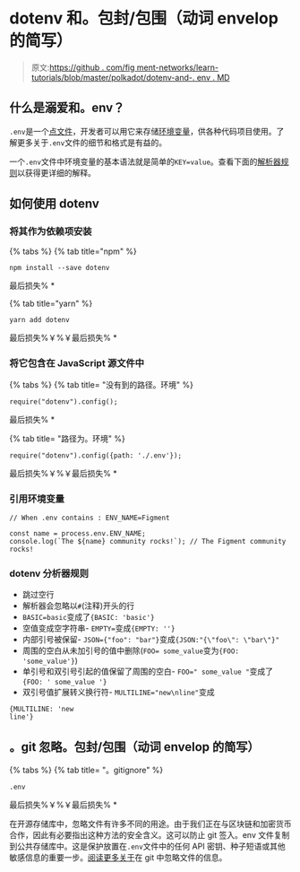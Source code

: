 # dotenv 和。包封/包围（动词 envelop 的简写）

> 原文:[https://github . com/fig ment-networks/learn-tutorials/blob/master/polkadot/dotenv-and-. env . MD](https://github.com/figment-networks/learn-tutorials/blob/master/polkadot/dotenv-and-.env.md)

## 什么是溺爱和。env？

`.env`是一个[点文件](https://medium.com/@webprolific/getting-started-with-dotfiles-43c3602fd789)，开发者可以用它来存储[环境变量](https://medium.com/chingu/an-introduction-to-environment-variables-and-how-to-use-them-f602f66d15fa)，供各种代码项目使用。了解更多关于`.env`文件的细节和格式是有益的。

一个`.env`文件中环境变量的基本语法就是简单的`KEY=value`。查看下面的[解析器规则](/figment-networks/learn-tutorials/blob/master/polkadot/dotenv-and-.env.md#dotenv-parser-rules)以获得更详细的解释。

## 如何使用 dotenv

### 将其作为依赖项安装

{% tabs %} {% tab title="npm" %}

```
npm install --save dotenv
```

最后损失% *

{% tab title="yarn" %}

```
yarn add dotenv 
```

最后损失%￥%￥最后损失% *

### 将它包含在 JavaScript 源文件中

{% tabs %} {% tab title= "没有到的路径。环境" %}

```
require("dotenv").config();
```

最后损失% *

{% tab title= "路径为。环境" %}

```
require("dotenv").config({path: './.env'});
```

最后损失%￥%￥最后损失% *

### 引用环境变量

```
// When .env contains : ENV_NAME=Figment

const name = process.env.ENV_NAME;
console.log(`The ${name} community rocks!`); // The Figment community rocks!
```

### dotenv 分析器规则

*   跳过空行
*   解析器会忽略以`#`(注释)开头的行
*   `BASIC=basic`变成了`{BASIC: 'basic'}`
*   空值变成空字符串- `EMPTY=`变成`{EMPTY: ''}`
*   内部引号被保留- `JSON={"foo": "bar"}`变成`{JSON:"{\"foo\": \"bar\"}"`
*   周围的空白从未加引号的值中删除(`FOO= some_value`变为`{FOO: 'some_value'}`)
*   单引号和双引号引起的值保留了周围的空白- `FOO=" some_value "`变成了`{FOO: ' some_value '}`
*   双引号值扩展转义换行符- `MULTILINE="new\nline"`变成

```
{MULTILINE: 'new
line'} 
```

## 。git 忽略。包封/包围（动词 envelop 的简写）

{% tabs %} {% tab title= "。gitignore" %}

```
.env 
```

最后损失%￥%￥最后损失% *

在开源存储库中，忽略文件有许多不同的用途。由于我们正在与区块链和加密货币合作，因此有必要指出这种方法的安全含义。这可以防止 git 签入。env 文件复制到公共存储库中。这是保护放置在`.env`文件中的任何 API 密钥、种子短语或其他敏感信息的重要一步。[阅读更多关于](https://docs.github.com/en/github/getting-started-with-github/ignoring-files)在 git 中忽略文件的信息。